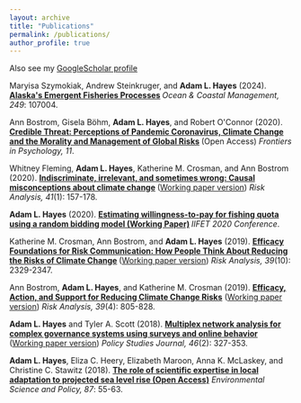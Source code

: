 ```yaml
---
layout: archive
title: "Publications"
permalink: /publications/
author_profile: true
---
```


Also see my [GoogleScholar profile](https://scholar.google.com/citations?user=X7RSdYUAAAAJ&hl=en)

Maryisa Szymokiak, Andrew Steinkruger, and **Adam L. Hayes** (2024). <b>[Alaska's Emergent Fisheries Processes](https://doi.org/10.1016/j.ocecoaman.2023.107004) </b> *Ocean & Coastal Management, 249*: 107004.

Ann Bostrom, Gisela B&ouml;hm, **Adam L. Hayes**, and Robert O'Connor (2020). <b>[Credible Threat: Perceptions of Pandemic Coronavirus, Climate Change and the Morality and Management of Global Risks](https://doi.org/10.3389/fpsyg.2020.578562) </b> (Open Access) *Frontiers in Psychology, 11*.

Whitney Fleming, **Adam L. Hayes**, Katherine M. Crosman, and Ann Bostrom (2020). <b>[Indiscriminate, irrelevant, and sometimes wrong: Causal misconceptions about climate change](https://doi.org/10.1111/risa.13587) </b> ([Working paper version](https://adamlhayes.github.io/files/Climate-Misconceptions-Fleming2020-Final.pdf)) *Risk Analysis, 41*(1): 157-178.

**Adam L. Hayes** (2020). <b>[Estimating willingness-to-pay for fishing quota using a random bidding model (Working Paper)](https://adamlhayes.github.io/files/hayes2020randomBidding_working.pdf) </b> *IIFET 2020 Conference*.

Katherine M. Crosman, Ann Bostrom, and **Adam L. Hayes** (2019). <b>[Efficacy Foundations for Risk Communication: How People Think About Reducing the Risks of Climate Change](https://doi.org/10.1111/risa.13334) </b> ([Working paper version](https://adamlhayes.github.io/files/efficacy-paper-1-Crosman2019.pdf)) *Risk Analysis, 39*(10): 2329-2347.

Ann Bostrom, **Adam L. Hayes**, and Katherine M. Crosman (2019). <b>[Efficacy, Action, and Support for Reducing Climate Change Risks](https://doi.org/10.1111/risa.13210)</b> ([Working paper version](https://adamlhayes.github.io/files/efficacy-paper-2-Bostrom2018.pdf)) *Risk Analysis, 39*(4): 805-828.

**Adam L. Hayes** and Tyler A. Scott (2018). <b>[Multiplex network analysis for complex governance systems using surveys and online behavior](https://doi.org/10.1111/psj.12210) </b>  ([Working paper version](https://adamlhayes.github.io/files/multiplex-network-measure-Hayes2017.pdf)) *Policy Studies Journal, 46*(2): 327-353.

**Adam L. Hayes**, Eliza C. Heery, Elizabeth Maroon, Anna K. McLaskey, and Christine C. Stawitz (2018).  <b>[The role of scientific expertise in local adaptation to projected sea level rise (Open Access)](https://doi.org/10.1016/j.envsci.2018.05.012)</b> *Environmental Science and Policy, 87*: 55-63.

